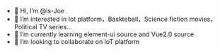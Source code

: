- 👋 Hi, I’m @is-Joe
- 👀 I’m interested in Iot platform，Baskteball，Science fiction movies，Political TV series...
- 🌱 I’m currently learning element-ui source and Vue2.0 source
- 💞️ I’m looking to collaborate on IoT platform


<!---
is-Joe/is-Joe is a ✨ special ✨ repository because its `README.md` (this file) appears on your GitHub profile.
You can click the Preview link to take a look at your changes.
--->
